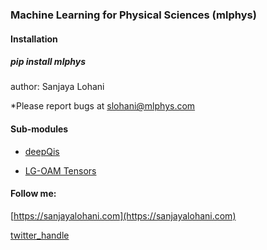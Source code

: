 ### Machine Learning for Physical Sciences (mlphys)

#### Installation
##### pip install mlphys

author: Sanjaya Lohani

*Please report bugs at slohani@mlphys.com

#### Sub-modules
* <a href="https://github.com/slohani-ai/machine-learning-for-physical-sciences/tree/main/mlphys">deepQis</a>

* <a href="https://github.com/slohani-ai/machine-learning-for-physical-sciences/tree/main/mlphys/lgoam">LG-OAM Tensors</a>


#### Follow me:

[https://sanjayalohani.com](https://sanjayalohani.com) 

[twitter_handle](https://twitter.com/slohani_ai) 

<!--
Papers:

1.   Lohani, S., Lukens, J.M., Jones, D.E., Searles, T.A., Glasser, R.T. and Kirby, B.T., 2021. Improving application performance with biased distributions of quantum states. *Physical Review Research*, 3(4), p.043145. 

2.  Lohani, S., Searles, T. A., Kirby, B. T., & Glasser, R. T. (2021). On the Experimental Feasibility of Quantum State Reconstruction via Machine Learning. *IEEE Transactions on Quantum Engineering*, 2, 1–10. 

Collaborator: Joseph M. Lukens, Daniel E. Jones, Ryan T. Glasser, Thomas A. Searles, and Brian T. Kirby
-->
<!-- GETTING STARTED 
## Getting Started

#### pip install mlphys
-->
<!-- USAGE EXAMPLES 
## Usage

```sh
import mlphys.deepqis.Simulator.Distributions as dist
import mlphys.deepqis.Simulator.Measurements as meas
import mlphys.deepqis.utils.Alpha_Measure as find_alpha
import mlphys.deepqis.utils.Concurrence_Measure as find_con
import mlphys.deepqis.utils.Purity_Measure as find_pm
import mlphys.deepqis.network.inference as inference
import mlphys.deepqis.utils.Fidelity_Measure as fm
...
```

_For examples (google colab), please refer to_ 
* [Generating Biased Distributions](https://github.com/slohani-ai/machine-learning-for-physical-sciences/blob/main/tutorials-google-colab-notebook/Biased_distributions_random_Q_states.ipynb). 
* [Inference Examples](https://github.com/slohani-ai/machine-learning-for-physical-sciences/blob/main/tutorials-google-colab-notebook/Inference_examples.ipynb).
-->
<!--
_open in the google colab_
* [Generating Biased Distributions]
* [Inference_Examples]
-->